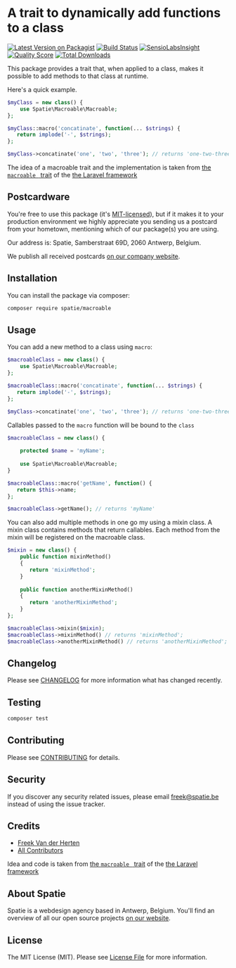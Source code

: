# A trait to dynamically add functions to a class

[![Latest Version on Packagist](https://img.shields.io/packagist/v/spatie/macroable.svg?style=flat-square)](https://packagist.org/packages/spatie/macroable)
[![Build Status](https://img.shields.io/travis/spatie/macroable/master.svg?style=flat-square)](https://travis-ci.org/spatie/macroable)
[![SensioLabsInsight](https://img.shields.io/sensiolabs/i/xxx.svg?style=flat-square)](https://insight.sensiolabs.com/projects/xxx)
[![Quality Score](https://img.shields.io/scrutinizer/g/spatie/macroable.svg?style=flat-square)](https://scrutinizer-ci.com/g/spatie/macroable)
[![Total Downloads](https://img.shields.io/packagist/dt/spatie/macroable.svg?style=flat-square)](https://packagist.org/packages/spatie/macroable)

This package provides a trait that, when applied to a class, makes it possible to add methods to that class at runtime.

Here's a quick example.

```php
$myClass = new class() {
    use Spatie\Macroable\Macroable;
};

$myClass::macro('concatinate', function(... $strings) {
   return implode('-', $strings);
};

$myClass->concatinate('one', 'two', 'three'); // returns 'one-two-three'
```

The idea of a macroable trait and the implementation is taken from [the `macroable ` trait](https://github.com/laravel/framework/blob/master/src/Illuminate/Support/Traits/Macroable.php) of the [the Laravel framework](https://laravel.com)


## Postcardware

You're free to use this package (it's [MIT-licensed](LICENSE.md)), but if it makes it to your production environment we highly appreciate you sending us a postcard from your hometown, mentioning which of our package(s) you are using.

Our address is: Spatie, Samberstraat 69D, 2060 Antwerp, Belgium.

We publish all received postcards [on our company website](https://spatie.be/en/opensource/postcards).

## Installation

You can install the package via composer:

```bash
composer require spatie/macroable
```

## Usage

You can add a new method to a class using `macro`:

```php
$macroableClass = new class() {
    use Spatie\Macroable\Macroable;
};

$macroableClass::macro('concatinate', function(... $strings) {
   return implode('-', $strings);
};

$myClass->concatinate('one', 'two', 'three'); // returns 'one-two-three'
```

Callables passed to the `macro` function will be bound to the `class`

```php
$macroableClass = new class() {
    
    protected $name = 'myName';
    
    use Spatie\Macroable\Macroable;
}

$macroableClass::macro('getName', function() {
   return $this->name;
};

$macroableClass->getName(); // returns 'myName'
```

You can also add multiple methods in one go my using a mixin class. A mixin class contains methods that return callables. Each method from the mixin will be registered on the macroable class.

```php
$mixin = new class() {
    public function mixinMethod()
    {
       return 'mixinMethod';
    }
    
    public function anotherMixinMethod()
    {
       return 'anotherMixinMethod';
    }
};

$macroableClass->mixin($mixin);
$macroableClass->mixinMethod() // returns 'mixinMethod';
$macroableClass->anotherMixinMethod() // returns 'anotherMixinMethod';
```

## Changelog

Please see [CHANGELOG](CHANGELOG.md) for more information what has changed recently.

## Testing

``` bash
composer test
```

## Contributing

Please see [CONTRIBUTING](CONTRIBUTING.md) for details.

## Security

If you discover any security related issues, please email freek@spatie.be instead of using the issue tracker.

## Credits

- [Freek Van der Herten](https://github.com/freekmurze)
- [All Contributors](../../contributors)

Idea and code is taken from [the `macroable ` trait](https://github.com/laravel/framework/blob/master/src/Illuminate/Support/Traits/Macroable.php) of the [the Laravel framework](https://laravel.com)

## About Spatie

Spatie is a webdesign agency based in Antwerp, Belgium. You'll find an overview of all our open source projects [on our website](https://spatie.be/opensource).

## License

The MIT License (MIT). Please see [License File](LICENSE.md) for more information.
